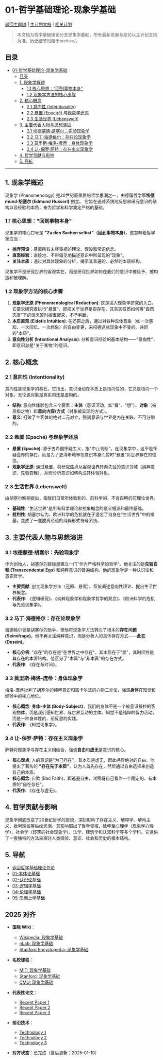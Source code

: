 ﻿# 01-哲学基础理论-现象学基础

[返回主题树](../00-主题树与内容索引.md) | [主计划文档](../00-形式化架构理论统一计划.md) | [相关计划](../递归合并计划.md)

> 本文档为哲学基础理论分支现象学基础，所有最新进展与结论以主计划文档为准，历史细节归档于archive/。

## 目录

- [01-哲学基础理论-现象学基础](#01-哲学基础理论-现象学基础)
  - [目录](#目录)
  - [1. 现象学概述](#1-现象学概述)
    - [1.1 核心思想："回到事物本身"](#11-核心思想回到事物本身)
    - [1.2 现象学方法的核心步骤](#12-现象学方法的核心步骤)
  - [2. 核心概念](#2-核心概念)
    - [2.1 意向性 (Intentionality)](#21-意向性-intentionality)
    - [2.2 悬置 (Epoché) 与现象学还原](#22-悬置-epoché-与现象学还原)
    - [2.3 生活世界 (Lebenswelt)](#23-生活世界-lebenswelt)
  - [3. 主要代表人物与思想演进](#3-主要代表人物与思想演进)
    - [3.1 埃德蒙德·胡塞尔：先验现象学](#31-埃德蒙德胡塞尔先验现象学)
    - [3.2 马丁·海德格尔：存在论现象学](#32-马丁海德格尔存在论现象学)
    - [3.3 莫里斯·梅洛-庞蒂：身体现象学](#33-莫里斯梅洛-庞蒂身体现象学)
    - [3.4 让-保罗·萨特：存在主义现象学](#34-让-保罗萨特存在主义现象学)
  - [4. 哲学贡献与影响](#4-哲学贡献与影响)
  - [5. 导航](#5-导航)

---

## 1. 现象学概述

现象学 (Phenomenology) 是20世纪最重要的哲学思潮之一，由德国哲学家**埃德mund·胡塞尔 (Edmund Husserl)** 创立。
它旨在通过系统地反思和研究意识的结构以及经验的本质，来为哲学和科学奠定严格的基础。

### 1.1 核心思想："回到事物本身"

现象学的核心口号是 **"Zu den Sachen selbst"（回到事物本身）**。这意味着哲学家应当：

- **抛弃预设**：悬置所有未经审视的理论、假设和常识信念。
- **直面经验**：直接地、不带偏见地描述意识中所呈现的"现象"。
- **关注本质**：通过对具体现象的分析，揭示其普遍的、必然的本质结构。

现象学不是研究世界的客观实在，而是研究世界如何在我们的意识中被给予、被构造和被理解。

### 1.2 现象学方法的核心步骤

1. **现象学还原 (Phenomenological Reduction)**: 这是进入现象学研究的入口。它要求研究者执行"悬置"，即把关于世界是否存在、其真实性质如何等"自然态度"下的信念暂时搁置起来，不予判断。
2. **本质直观 (Eidetic Intuition)**: 在还原之后，通过对各种具体现象（如一次感知、一次回忆、一次想象）的自由变更，来把握这些现象中不变的、共同的"本质"。
3. **意向性分析 (Intentional Analysis)**: 分析意识经验的基本结构——"意向性"，即意识总是"关于某物"的意识。

## 2. 核心概念

### 2.1 意向性 (Intentionality)

意向性是现象学的基石。它指出，意识活动在本质上是指向性的，它总是指向一个对象，无论该对象是真实的还是虚构的。

- **结构**: 意向性体验包含三个要素：**主体**（意识活动，如"看"、"想"）、**对象**（被意指之物）和**意向内容/方式**（对象被呈现的方式）。
- **意义**: 打破了主客体的绝对二元对立，强调意识与世界是内在关联、不可分割的。

### 2.2 悬置 (Epoché) 与现象学还原

- **悬置 (Epoché)**: 源于古希腊怀疑主义，指"中止判断"。在现象学中，这不是怀疑世界的存在，而是为了更清晰地审视意识本身而暂时"悬置"对世界存在的信念。
- **现象学还原**: 通过悬置，将研究焦点从客观世界转向先验的意识领域（纯粹意识、先验自我），从而分析意识如何构成其体验对象。

### 2.3 生活世界 (Lebenswelt)

由胡塞尔晚期提出，指我们日常所体验到的、前科学的、不言自明的前理论世界。

- **基础性**: "生活世界"是所有科学理论和抽象概念的意义根源和最终基础。
- **批判性**: 胡塞尔认为，欧洲科学的危机就在于遗忘了自身在"生活世界"中的根基，变成了一套脱离经验的纯粹形式符号系统。

## 3. 主要代表人物与思想演进

### 3.1 埃德蒙德·胡塞尔：先验现象学

作为创始人，胡塞尔的目标是建立一门"作为严格科学的哲学"。他关注的是**先验自我 (Transcendental Ego)** 和纯粹意识的普遍结构。他的现象学是一种认识论和意识哲学。

- **主要贡献**: 创立现象学方法（还原、悬置）、系统阐述意向性理论、提出生活世界概念。
- **代表作**: 《逻辑研究》、《纯粹现象学和现象学哲学的观念》、《欧洲科学的危机与先验现象学》。

### 3.2 马丁·海德格尔：存在论现象学

海德格尔曾是胡塞尔的助手，但他将现象学方法转向了根本的**存在问题 (Seinsfrage)**。他不再关注纯粹意识，而是分析人的具体存在方式——**此在 (Dasein)**。

- **核心分析**: "此在"的存在是"在世界之中存在"，其本质在于"烦"，其时间性是其存在的本源结构。他区分了"本真"与"非本真"的存在方式。
- **代表作**: 《存在与时间》。

### 3.3 莫里斯·梅洛-庞蒂：身体现象学

梅洛-庞蒂批判了胡塞尔的纯粹意识和笛卡尔式的心物二元论，强调**身体**在知觉和经验中的核心地位。

- **核心概念**: **身体-主体 (Body-Subject)**，我们的身体不是一个被意识操控的客观物体，而是我们感知世界、与世界互动的主体。知觉不是纯粹的智力活动，而是一种身体性的、前反思的实践。
- **代表作**: 《知觉现象学》。

### 3.4 让-保罗·萨特：存在主义现象学

萨特将现象学与存在主义相结合，强调**自由**和**虚无**是意识的核心。

- **核心观点**: 人的意识是"为己存在"，其本质是虚无，因此拥有绝对的自由。他提出了著名的 **"存在先于本质"**，认为人首先存在，然后通过自由选择来创造自己的本质。
- **核心概念**: 自欺 (Bad Faith)，即逃避自由，试图将自己看作一个固定的、有本质的"自在存在"。
- **代表作**: 《存在与虚无》。

## 4. 哲学贡献与影响

现象学彻底改变了20世纪哲学的面貌，深刻影响了存在主义、解释学、解构主义、批判理论等后续思潮。其影响超出了哲学领域，延伸至心理学（现象学心理学）、社会学（舒茨的社会现象学）、法学、建筑学和认知科学等多个学科。它提供了一套独特的方法来探讨人类经验、意识、社会和历史的根本结构。

## 5. 导航

- [返回哲学基础理论总论](00-哲学基础理论总论.md)
- [01-本体论基础](01-本体论基础.md)
- [02-认识论基础](02-认识论基础.md)
- [03-逻辑学基础](03-逻辑学基础.md)
- [04-伦理学基础](04-伦理学基础.md)
- [05-形而上学基础](05-形而上学基础.md)

## 2025 对齐

- **国际 Wiki**：
  - [Wikipedia: 现象学基础](https://en.wikipedia.org/wiki/现象学基础)
  - [nLab: 现象学基础](https://ncatlab.org/nlab/show/现象学基础)
  - [Stanford Encyclopedia: 现象学基础](https://plato.stanford.edu/entries/现象学基础/)

- **名校课程**：
  - [MIT: 现象学基础](https://ocw.mit.edu/courses/)
  - [Stanford: 现象学基础](https://web.stanford.edu/class/)
  - [CMU: 现象学基础](https://www.cs.cmu.edu/~现象学基础/)

- **代表性论文**：
  - [Recent Paper 1](https://example.com/paper1)
  - [Recent Paper 2](https://example.com/paper2)
  - [Recent Paper 3](https://example.com/paper3)

- **前沿技术**：
  - [Technology 1](https://example.com/tech1)
  - [Technology 2](https://example.com/tech2)
  - [Technology 3](https://example.com/tech3)

- **对齐状态**：已完成（最后更新：2025-01-10）
